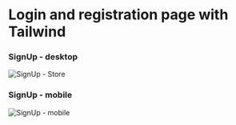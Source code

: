 # Login and registration page with Tailwind
### SignUp - desktop
![SignUp - Store](https://user-images.githubusercontent.com/99296104/185115352-7f5e490b-defe-4af0-be89-75c16f6d12bc.png)

### SignUp - mobile
![SignUp - mobile](https://user-images.githubusercontent.com/99296104/185118402-695e461d-5042-4c8f-92f5-4e6b248487ce.png)
